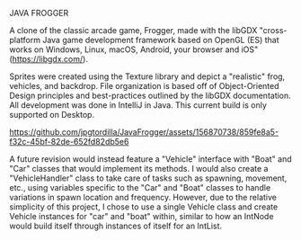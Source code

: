 JAVA FROGGER

A clone of the classic arcade game, Frogger, made with the libGDX "cross-platform Java game development framework based on OpenGL (ES) that works on Windows, Linux, macOS, Android, your browser and iOS" (https://libgdx.com/). 

Sprites were created using the Texture library and depict a "realistic" frog, vehicles, and backdrop. File organization is based off of Object-Oriented Design principles and best-practices outlined by the libGDX documentation. All development was done in IntelliJ in Java. This current build is only supported on Desktop. 

https://github.com/jpgtordilla/JavaFrogger/assets/156870738/859fe8a5-f32c-45bf-82de-652fd82db5e6

A future revision would instead feature a "Vehicle" interface with "Boat" and "Car" classes that would implement its methods. I would also create a "VehicleHandler" class to take care of tasks such as spawning, movement, etc., using variables specific to the "Car" and "Boat" classes to handle variations in spawn location and frequency. However, due to the relative simplicity of this project, I chose to use a single Vehicle class and create Vehicle instances for "car" and "boat" within, similar to how an IntNode would build itself through instances of itself for an IntList.

